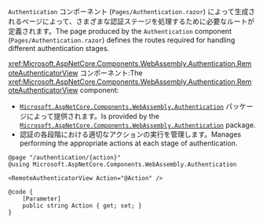 <span data-ttu-id="7b795-101">`Authentication` コンポーネント (`Pages/Authentication.razor`) によって生成されるページによって、さまざまな認証ステージを処理するために必要なルートが定義されます。</span><span class="sxs-lookup"><span data-stu-id="7b795-101">The page produced by the `Authentication` component (`Pages/Authentication.razor`) defines the routes required for handling different authentication stages.</span></span>

<span data-ttu-id="7b795-102"><xref:Microsoft.AspNetCore.Components.WebAssembly.Authentication.RemoteAuthenticatorView> コンポーネント:</span><span class="sxs-lookup"><span data-stu-id="7b795-102">The <xref:Microsoft.AspNetCore.Components.WebAssembly.Authentication.RemoteAuthenticatorView> component:</span></span>

* <span data-ttu-id="7b795-103">[`Microsoft.AspNetCore.Components.WebAssembly.Authentication`](https://www.nuget.org/packages/Microsoft.AspNetCore.Components.WebAssembly.Authentication/) パッケージによって提供されます。</span><span class="sxs-lookup"><span data-stu-id="7b795-103">Is provided by the [`Microsoft.AspNetCore.Components.WebAssembly.Authentication`](https://www.nuget.org/packages/Microsoft.AspNetCore.Components.WebAssembly.Authentication/) package.</span></span>
* <span data-ttu-id="7b795-104">認証の各段階における適切なアクションの実行を管理します。</span><span class="sxs-lookup"><span data-stu-id="7b795-104">Manages performing the appropriate actions at each stage of authentication.</span></span>

```razor
@page "/authentication/{action}"
@using Microsoft.AspNetCore.Components.WebAssembly.Authentication

<RemoteAuthenticatorView Action="@Action" />

@code {
    [Parameter]
    public string Action { get; set; }
}
```
